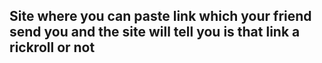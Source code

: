 ## Site where you can paste link which your friend send you and the site will tell you is that link a rickroll or not
